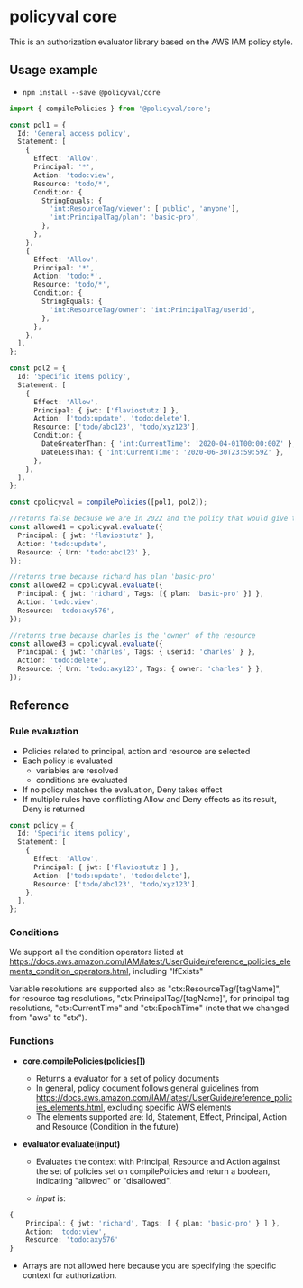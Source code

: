 # policyval core

This is an authorization evaluator library based on the AWS IAM policy style.

## Usage example

- `npm install --save @policyval/core`

```ts
import { compilePolicies } from '@policyval/core';

const pol1 = {
  Id: 'General access policy',
  Statement: [
    {
      Effect: 'Allow',
      Principal: '*',
      Action: 'todo:view',
      Resource: 'todo/*',
      Condition: {
        StringEquals: {
          'int:ResourceTag/viewer': ['public', 'anyone'],
          'int:PrincipalTag/plan': 'basic-pro',
        },
      },
    },
    {
      Effect: 'Allow',
      Principal: '*',
      Action: 'todo:*',
      Resource: 'todo/*',
      Condition: {
        StringEquals: {
          'int:ResourceTag/owner': 'int:PrincipalTag/userid',
        },
      },
    },
  ],
};

const pol2 = {
  Id: 'Specific items policy',
  Statement: [
    {
      Effect: 'Allow',
      Principal: { jwt: ['flaviostutz'] },
      Action: ['todo:update', 'todo:delete'],
      Resource: ['todo/abc123', 'todo/xyz123'],
      Condition: {
        DateGreaterThan: { 'int:CurrentTime': '2020-04-01T00:00:00Z' },
        DateLessThan: { 'int:CurrentTime': '2020-06-30T23:59:59Z' },
      },
    },
  ],
};

const cpolicyval = compilePolicies([pol1, pol2]);

//returns false because we are in 2022 and the policy that would give this access is expired
const allowed1 = cpolicyval.evaluate({
  Principal: { jwt: 'flaviostutz' },
  Action: 'todo:update',
  Resource: { Urn: 'todo:abc123' },
});

//returns true because richard has plan 'basic-pro'
const allowed2 = cpolicyval.evaluate({
  Principal: { jwt: 'richard', Tags: [{ plan: 'basic-pro' }] },
  Action: 'todo:view',
  Resource: 'todo:axy576',
});

//returns true because charles is the 'owner' of the resource
const allowed3 = cpolicyval.evaluate({
  Principal: { jwt: 'charles', Tags: { userid: 'charles' } },
  Action: 'todo:delete',
  Resource: { Urn: 'todo:axy123', Tags: { owner: 'charles' } },
});
```

## Reference

### Rule evaluation

- Policies related to principal, action and resource are selected
- Each policy is evaluated
  - variables are resolved
  - conditions are evaluated
- If no policy matches the evaluation, Deny takes effect
- If multiple rules have conflicting Allow and Deny effects as its result, Deny is returned

```ts
const policy = {
  Id: 'Specific items policy',
  Statement: [
    {
      Effect: 'Allow',
      Principal: { jwt: ['flaviostutz'] },
      Action: ['todo:update', 'todo:delete'],
      Resource: ['todo/abc123', 'todo/xyz123'],
    },
  ],
};
```

### Conditions

We support all the condition operators listed at https://docs.aws.amazon.com/IAM/latest/UserGuide/reference_policies_elements_condition_operators.html, including "IfExists"

Variable resolutions are supported also as "ctx:ResourceTag/[tagName]", for resource tag resolutions, "ctx:PrincipalTag/[tagName]", for principal tag resolutions, "ctx:CurrentTime" and "ctx:EpochTime" (note that we changed from "aws" to "ctx").

### Functions

- **core.compilePolicies(policies[])**

  - Returns a evaluator for a set of policy documents
  - In general, policy document follows general guidelines from https://docs.aws.amazon.com/IAM/latest/UserGuide/reference_policies_elements.html, excluding specific AWS elements
  - The elements supported are: Id, Statement, Effect, Principal, Action and Resource (Condition in the future)

- **evaluator.evaluate(input)**

  - Evaluates the context with Principal, Resource and Action against the set of policies set on compilePolicies and return a boolean, indicating "allowed" or "disallowed".

  - _input_ is:

```ts
{
    Principal: { jwt: 'richard', Tags: [ { plan: 'basic-pro' } ] },
    Action: 'todo:view',
    Resource: 'todo:axy576'
}
```

- Arrays are not allowed here because you are specifying the specific context for authorization.

